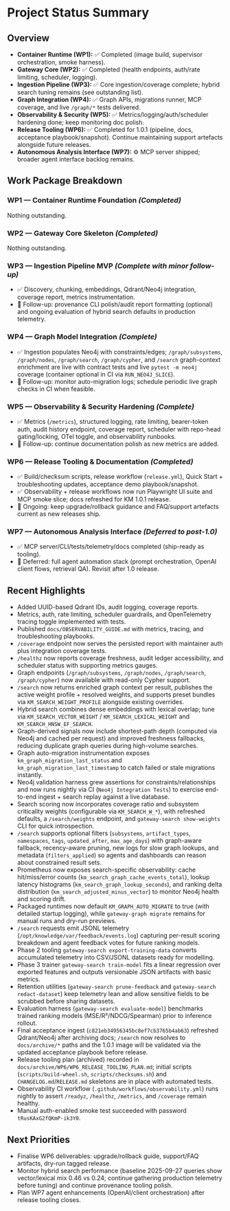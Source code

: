 # Project Status Summary

## Overview

- **Container Runtime (WP1):** ✅ Completed (image build, supervisor orchestration, smoke harness).
- **Gateway Core (WP2):** ✅ Completed (health endpoints, auth/rate limiting, scheduler, logging).
- **Ingestion Pipeline (WP3):** ✅ Core ingestion/coverage complete; hybrid search tuning remains (see outstanding list).
- **Graph Integration (WP4):** ✅ Graph APIs, migrations runner, MCP coverage, and live `/graph/*` tests delivered.
- **Observability & Security (WP5):** ✅ Metrics/logging/auth/scheduler hardening done; keep monitoring doc polish.
- **Release Tooling (WP6):** ✅ Completed for 1.0.1 (pipeline, docs, acceptance playbook/snapshot). Continue maintaining support artefacts alongside future releases.
- **Autonomous Analysis Interface (WP7):** ⚙️ MCP server shipped; broader agent interface backlog remains.

## Work Package Breakdown

### WP1 — Container Runtime Foundation *(Completed)*

Nothing outstanding.

### WP2 — Gateway Core Skeleton *(Completed)*

Nothing outstanding.

### WP3 — Ingestion Pipeline MVP *(Complete with minor follow-up)*

- ✅ Discovery, chunking, embeddings, Qdrant/Neo4j integration, coverage report, metrics instrumentation.
- 🔸 Follow-up: provenance CLI polish/audit report formatting (optional) and ongoing evaluation of hybrid search defaults in production telemetry.

### WP4 — Graph Model Integration *(Complete)*

- ✅ Ingestion populates Neo4j with constraints/edges; `/graph/subsystems`, `/graph/nodes`, `/graph/search`, `/graph/cypher`, and `/search` graph-context enrichment are live with contract tests and live `pytest -m neo4j` coverage (container optional in CI via `RUN_NEO4J_SLICE`).
- 🔸 Follow-up: monitor auto-migration logs; schedule periodic live graph checks in CI when feasible.

### WP5 — Observability & Security Hardening *(Complete)*

- ✅ Metrics (`/metrics`), structured logging, rate limiting, bearer-token auth, audit history endpoint, coverage report, scheduler with repo-head gating/locking, OTel toggle, and observability runbooks.
- 🔸 Follow-up: continue documentation polish as new metrics are added.

### WP6 — Release Tooling & Documentation *(Completed)*

- ✅ Build/checksum scripts, release workflow (`release.yml`), Quick Start + troubleshooting updates, acceptance demo playbook/snapshot.
- ✅ Observability + release workflows now run Playwright UI suite and MCP smoke slice; docs refreshed for KM 1.0.1 release.
- 🔸 Ongoing: keep upgrade/rollback guidance and FAQ/support artefacts current as new releases ship.

### WP7 — Autonomous Analysis Interface *(Deferred to post-1.0)*

- ✅ MCP server/CLI/tests/telemetry/docs completed (ship-ready as tooling).
- 🔸 Deferred: full agent automation stack (prompt orchestration, OpenAI client flows, retrieval QA). Revisit after 1.0 release.

## Recent Highlights

- Added UUID-based Qdrant IDs, audit logging, coverage reports.
- Metrics, auth, rate limiting, scheduler guardrails, and OpenTelemetry tracing toggle implemented with tests.
- Published `docs/OBSERVABILITY_GUIDE.md` with metrics, tracing, and troubleshooting playbooks.
- `/coverage` endpoint now serves the persisted report with maintainer auth plus integration coverage tests.
- `/healthz` now reports coverage freshness, audit ledger accessibility, and scheduler status with supporting metrics gauges.
- Graph endpoints (`/graph/subsystems`, `/graph/nodes`, `/graph/search`, `/graph/cypher`) now available with read-only Cypher support.
- `/search` now returns enriched graph context per result, publishes the active weight profile + resolved weights, and supports preset bundles via `KM_SEARCH_WEIGHT_PROFILE` alongside existing overrides.
- Hybrid search combines dense embeddings with lexical overlap; tune via `KM_SEARCH_VECTOR_WEIGHT` / `KM_SEARCH_LEXICAL_WEIGHT` and `KM_SEARCH_HNSW_EF_SEARCH`.
- Graph-derived signals now include shortest-path depth (computed via Neo4j and cached per request) and improved freshness fallbacks, reducing duplicate graph queries during high-volume searches.
- Graph auto-migration instrumentation exposes `km_graph_migration_last_status` and `km_graph_migration_last_timestamp` to catch failed or stale migrations instantly.
- Neo4j validation harness grew assertions for constraints/relationships and now runs nightly via CI (`Neo4j Integration Tests`) to exercise end-to-end ingest + search replay against a live database.
- Search scoring now incorporates coverage ratio and subsystem criticality weights (configurable via `KM_SEARCH_W_*`), with refreshed defaults, a `/search/weights` endpoint, and `gateway-search show-weights` CLI for quick introspection.
- `/search` supports optional filters (`subsystems`, `artifact_types`, `namespaces`, `tags`, `updated_after`, `max_age_days`) with graph-aware fallback, recency-aware pruning, new logs for slow graph lookups, and metadata (`filters_applied`) so agents and dashboards can reason about constrained result sets.
- Prometheus now exposes search-specific observability: cache hit/miss/error counts (`km_search_graph_cache_events_total`), lookup latency histograms (`km_search_graph_lookup_seconds`), and ranking delta distribution (`km_search_adjusted_minus_vector`) to monitor Neo4j health and scoring drift.
- Packaged runtimes now default `KM_GRAPH_AUTO_MIGRATE` to true (with detailed startup logging), while `gateway-graph migrate` remains for manual runs and dry-run previews.
- `/search` requests emit JSONL telemetry (`/opt/knowledge/var/feedback/events.log`) capturing per-result scoring breakdown and agent feedback votes for future ranking models.
- Phase 2 tooling `gateway-search export-training-data` converts accumulated telemetry into CSV/JSONL datasets ready for modelling.
- Phase 3 trainer `gateway-search train-model` fits a linear regression over exported features and outputs versionable JSON artifacts with basic metrics.
- Retention utilities (`gateway-search prune-feedback` and `gateway-search redact-dataset`) keep telemetry lean and allow sensitive fields to be scrubbed before sharing datasets.
- Evaluation harness (`gateway-search evaluate-model`) benchmarks trained ranking models (MSE/R²/NDCG/Spearman) prior to inference rollout.
- Final acceptance ingest (`c821eb34956345bc8ef7cb3765b4ab63`) refreshed Qdrant/Neo4j after archiving docs; `/search` now resolves to `docs/archive/*` paths and the 1.0.1 image will be validated via the updated acceptance playbook before release.
- Release tooling plan (archived) recorded in `docs/archive/WP6/WP6_RELEASE_TOOLING_PLAN.md`; initial scripts (`scripts/build-wheel.sh`, `scripts/checksums.sh`) and `CHANGELOG.md`/`RELEASE.md` skeletons are in place with automated tests.
- Observability CI workflow (`.github/workflows/observability.yml`) runs nightly to assert `/readyz`, `/healthz`, `/metrics`, and `/coverage` remain healthy.
- Manual auth-enabled smoke test succeeded with password `tRusKAxG2fQKmP-ik3Y0`.

## Next Priorities

- Finalise WP6 deliverables: upgrade/rollback guide, support/FAQ artifacts, dry-run tagged release.
- Monitor hybrid search performance (baseline 2025-09-27 queries show vector/lexical mix 0.46 vs 0.24; continue gathering production telemetry before tuning) and continue provenance tooling polish.
- Plan WP7 agent enhancements (OpenAI/client orchestration) after release tooling closes.
